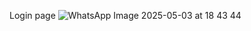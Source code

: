 Login page
 
 ![WhatsApp Image 2025-05-03 at 18 43 44](https://github.com/user-attachments/assets/14f31c8a-af4a-4717-b35e-c695961b33dc)
